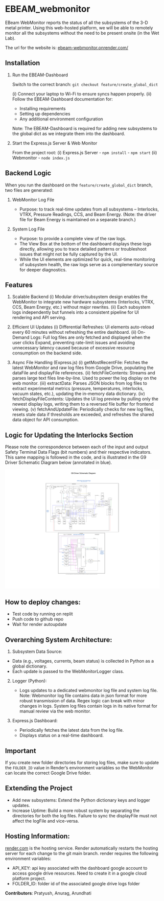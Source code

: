 # EBEAM_webmonitor
EBeam WebMonitor reports the status of all the subsystems of the 3-D metal printer. Using this web-hosted platform, we will be able to remotely monitor all the subsystems without the need to be present onsite (in the Wet Lab). 

The url for the website is: [ebeam-webmonitor.onrender.com/](https://ebeam-webmonitor.onrender.com/)

## Installation
1. Run the EBEAM-Dashboard
   
   Switch to the correct branch: `git checkout feature/create_global_dict`
   
   (i) Connect your laptop to Wi-Fi to ensure syncs happen properly.
   (ii) Follow the EBEAM-Dashboard documentation for:
      - Installing requirements
      - Setting up dependencies
      - Any additional environment configuration
     
   Note: The EBEAM-Dashboard is required for adding new subsystems to the global dict as we integrate them into the dashboard.

2. Start the Express.js Server & Web Monitor
   
   From the project root:
      (i) Express.js Server
          - `npm install`
          - `npm start`
      (ii) Webmonitor
          - `node index.js`

## Backend Logic

When you run the dashboard on the `feature/create_global_dict` branch, two files are generated:

1) WebMonitor Log File
   - Purpose: to track real-time updates from all subsystems – Interlocks, VTRX, Pressure Readings, CCS, and Beam Energy.
     (Note: the driver file for Beam Energy is maintained on a separate branch.)

2) System Log File
   - Purpose: to provide a complete view of the raw logs.
   - The View Box at the bottom of the dashboard displays these logs directly, allowing you to trace detailed patterns or troubleshoot issues that might not be fully captured by the UI.
   - While the UI elements are optimized for quick, real-time monitoring of subsystem health, the raw logs serve as a complementary source for deeper diagnostics.
     
## Features

1) Scalable Backend
   (i) Modular driver/subsystem design enables the WebMonitor to integrate new hardware subsystems (Interlocks, VTRX, CCS, Beam Energy, etc.) without major rewrites.
   (ii) Each subsystem logs independently but funnels into a consistent pipeline for UI rendering and API serving.

2) Efficient UI Updates
   (i) Differential Refreshes: UI elements auto-reload every 60 minutes without refreshing the entire dashboard.
   (ii) On-Demand Logs: Full log files are only fetched and displayed when the user clicks Expand, preventing rate-limit issues and avoiding unnecessary latency caused because of excessive               resource consumption on the backend side.

3) Async File Handling (Express.js)
   (i) getMostRecentFile: Fetches the latest WebMonitor and raw log files from Google Drive, populating the dataFile and displayFile references.
   (ii) fetchFileContents: Streams and parses large text files line-by-line. Used to power the log display on the web monitor.
   (iii) extractData: Parses JSON blocks from log files to extract experimental metrics (pressure, temperatures, interlocks, vacuum states, etc.), updating the in-memory data dictionary.
   (iv) fetchDisplayFileContents: Updates the UI log preview by pulling only the newest display logs, writing them to a reversed file buffer for frontend viewing.
   (v) fetchAndUpdateFile: Periodically checks for new log files, resets stale data if thresholds are exceeded, and refreshes the shared data object for API consumption.


## Logic for Updating the Interlocks Section
Please note the correspondence between each of the input and output Safety Terminal Data Flags (bit numbers) and their respective indicators. This same mapping is followed in the code, and is illustrated in the G9 Driver Schematic Diagram below (annotated in blue).

![Annotated Schematic Diagram](schematic_diagram.svg)

## How to deploy changes:
- Test code by running on replit
- Push code to github repo
- Wait for render autoupdate

## Overarching System Architecture:
1) Subsystem Data Source:
  - Data (e.g., voltages, currents, beam status) is collected in Python as a global dictionary.
  - Each update is passed to the WebMonitorLogger class.

2) Logger (Python):
   - Logs updates to a dedicated webmonitor log file and system log file.
   Note: Webmonitor log file contains data in json format for more robust transmission of data. Regex logic can break with minor changes in logs. System log files contain logs in its native               format for manual review via the web monitor.

3) Express.js Dashboard:
   - Periodically fetches the latest data from the log file.
   - Displays status on a real-time dashboard.
  
## Important 
If you create new folder directories for storing log files, make sure to update the `FOLDER_ID` value in Render’s environment variables so the WebMonitor can locate the correct Google Drive folder.

## Extending the Project
- Add new subsystems: Extend the Python dictionary keys and logger updates.
- Increase Uptime: Build a more robust system by separating the directories for both the log files. Failure to sync the displayFile must not affect the logFile and vice-versa.
  
## Hosting Information:
[render.com](https://render.com/) is the hosting service. Render automatically restarts the hosting server for each change to the git main branch.
render requires the following environment variables:
 - API_KEY: api key associated with the dashboard google account to access google drive resources.
            Need to create it in a google cloud platform project.
 - FOLDER_ID: folder id of the associated google drive logs folder
   

**Contributors**: Pratyush, Anurag, Arundhati


